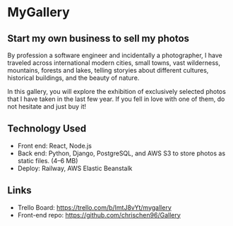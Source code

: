 # MyGallery

## Start my own business to sell my photos
By profession a software engineer and incidentally a photographer, I have traveled across international modern cities, small towns, vast wilderness, mountains, forests and lakes, telling storyies about different cultures, historical buildings, and the beauty of nature.

In this gallery, you will explore the exhibition of exclusively selected photos that I have taken in the last few year. If you fell in love with one of them, do not hesitate and just buy it!

## Technology Used
- Front end: React, Node.js
- Back end: Python, Django, PostgreSQL, and AWS S3 to store photos as static files. (4–6 MB) 
- Deploy: Railway, AWS Elastic Beanstalk

## Links
- Trello Board: https://trello.com/b/ImtJ8vYt/mygallery
- Front-end repo: https://github.com/chrischen96/Gallery
